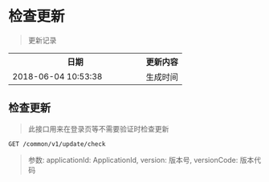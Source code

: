 # 检查更新

> 更新记录

<table>
    <tr>
        <th style="width:250px;">日期</th>
        <th>更新内容</th>
    </tr>
    <tr>
        <td>2018-06-04 10:53:38</td>
        <td>生成时间</td>
    </tr>
</table>

## 检查更新

> 此接口用来在登录页等不需要验证时检查更新

```
GET /common/v1/update/check
```

> 参数: applicationId: ApplicationId, version: 版本号, versionCode: 版本代码